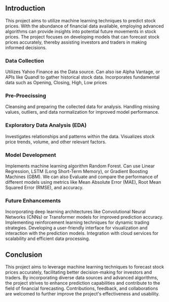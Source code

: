 <h2>Introduction </h2>
This project aims to utilize machine learning techniques to predict stock prices. 
With the abundance of financial data available, employing advanced algorithms can provide insights into potential future movements in stock prices. 
The project focuses on developing models that can forecast stock prices accurately, thereby assisting investors and traders in making informed decisions.

<h3>Data Collection</h3>

Utilizes Yahoo Finance as the Data source. Can also ise Alpha Vantage, or APIs like Quandl to gather historical stock data.
Incorporates fundamental data such as Opening, Closing, High, Low prices

<h3>Pre-Proecissing</h3>
Cleansing and preparing the collected data for analysis.
Handling missing values, outliers, and data normalization for improved model performance.

<h3>Exploratory Data Analysis (EDA)</h3>
Investigates relationships and patterns within the data.
Visualizes stock price trends, volume, and other relevant factors.

<h3>Model Development</h3>
Implements machine learning algorithm Random Forest. Can use Linear Regression, LSTM (Long Short-Term Memory), or Gradient Boosting Machines (GBM).
We can also Evaluate and compare the performance of different models using metrics like Mean Absolute Error (MAE), Root Mean Squared Error (RMSE), and accuracy.

<h3> Future Enhancements</h3>
Incorporating deep learning architectures like Convolutional Neural Networks (CNNs) or Transformer models for improved prediction accuracy.
Implementing reinforcement learning techniques for dynamic trading strategies.
Developing a user-friendly interface for visualization and interaction with the prediction models.
Integration with cloud services for scalability and efficient data processing.

<h2>Conclusion</h2>
This project aims to leverage machine learning techniques to forecast stock prices accurately, facilitating better decision-making for investors and traders. 
By incorporating diverse data sources and advanced algorithms, the project strives to enhance prediction capabilities and contribute to the field of financial forecasting. 
Contributions, feedback, and collaborations are welcomed to further improve the project's effectiveness and usability.
